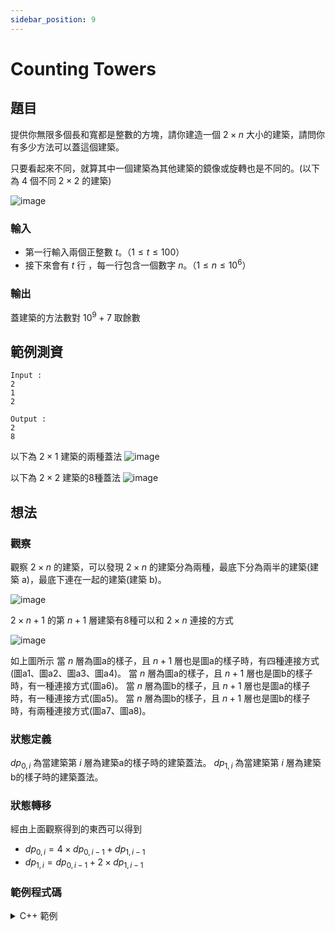 ```yaml
---
sidebar_position: 9
---
```

Counting Towers
===

題目
---
提供你無限多個長和寬都是整數的方塊，請你建造一個 $2 \times n$ 大小的建築，請問你有多少方法可以蓋這個建築。

只要看起來不同，就算其中一個建築為其他建築的鏡像或旋轉也是不同的。(以下為 4 個不同 $2 \times 2$ 的建築)

![image](https://hackmd.io/_uploads/BJsIqK7XR.png)

### 輸入
- 第一行輸入兩個正整數 $t$。（$1 \le t \le 100$）
- 接下來會有 $t$ 行 ，每一行包含一個數字 $n$。（$1 \le n \le 10^{6}$）

### 輸出
蓋建築的方法數對 $10^9 + 7$ 取餘數

範例測資
---
```
Input : 
2
1
2

Output :
2
8
```
以下為 $2 \times 1$ 建築的兩種蓋法
![image](https://hackmd.io/_uploads/SkYvpn7m0.png)


以下為 $2 \times 2$ 建築的8種蓋法
![image](https://hackmd.io/_uploads/SyANahmQC.png)

想法
---
### 觀察
觀察 $2 \times n$ 的建築，可以發現 $2 \times n$ 的建築分為兩種，最底下分為兩半的建築(建築 a)，最底下連在一起的建築(建築 b)。

![image](https://hackmd.io/_uploads/ryCyza7QA.png)

$2 \times n+1$ 的第 $n + 1$ 層建築有8種可以和 $2 \times n$ 連接的方式

<!-- ![image](https://hackmd.io/_uploads/B1ADMTmQA.png)

![image](https://hackmd.io/_uploads/ryEFzaX7R.png)

![image](https://hackmd.io/_uploads/Bk8qMpQ7C.png)

![image](https://hackmd.io/_uploads/S1ijM6QXA.png)

![image](https://hackmd.io/_uploads/SyjkQa7QR.png)

![image](https://hackmd.io/_uploads/Sy5lma7mC.png)

![image](https://hackmd.io/_uploads/HJxG76QXA.png)

![image](https://hackmd.io/_uploads/B1eX76QXC.png)
 -->

![image](https://hackmd.io/_uploads/S10sNTXmC.png)

如上圖所示
當 $n$ 層為圖a的樣子，且 $n + 1$ 層也是圖a的樣子時，有四種連接方式(圖a1、圖a2、圖a3、圖a4)。
當 $n$ 層為圖a的樣子，且 $n + 1$ 層也是圖b的樣子時，有一種連接方式(圖a6)。
當 $n$ 層為圖b的樣子，且 $n + 1$ 層也是圖a的樣子時，有一種連接方式(圖a5)。
當 $n$ 層為圖b的樣子，且 $n + 1$ 層也是圖b的樣子時，有兩種連接方式(圖a7、圖a8)。

### 狀態定義
$dp_{0, i}$ 為當建築第 $i$ 層為建築a的樣子時的建築蓋法。
$dp_{1, i}$ 為當建築第 $i$ 層為建築b的樣子時的建築蓋法。

### 狀態轉移
經由上面觀察得到的東西可以得到
- $dp_{0, i} = 4 \times dp_{0, i - 1} + dp_{1, i-1}$
- $dp_{1, i} = dp_{0, i - 1} + 2 \times dp_{1, i - 1}$

### 範例程式碼
<details>
<summary> C++ 範例 </summary>

```cpp
#include <bits/stdc++.h>
using namespace std;
const long long int MOD = 1e9 + 7;
long long int dp[2][1000010];
int main() {
    // ios::sync_with_stdio(0),cin.tie(0),cout.tie(0);
    dp[0][1] = 1;//oo
    dp[1][1] = 1;//<>
    for(int i = 2; i <= 1000000; i++) {
        dp[0][i] = (dp[0][i - 1] * 4 + dp[1][i - 1]) % MOD;
        dp[1][i] = (dp[0][i - 1] + dp[1][i - 1] * 2) % MOD;
    }
    int t;
    cin >> t;
    while(t--) {
        long long int n;
        cin>>n;
        cout << (dp[0][n] + dp[1][n]) % MOD << "\n";
    }
}
```
</details>